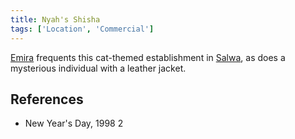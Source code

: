 ```yaml
---
title: Nyah's Shisha
tags: ['Location', 'Commercial']
---
```

[Emira](wiki/Emira.md) frequents this cat-themed establishment in [Salwa](wiki/Salwa.md), as does a mysterious individual with a leather jacket.

## References
- New Year's Day, 1998 2

